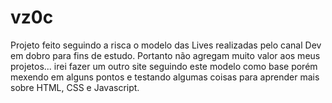 # vz0c

Projeto feito seguindo a risca o modelo das Lives realizadas pelo canal Dev em dobro para fins de estudo.
Portanto não agregam muito valor aos meus projetos... irei fazer um outro site seguindo este modelo como base porém mexendo em alguns pontos
e testando algumas coisas para aprender mais sobre HTML, CSS e Javascript.
